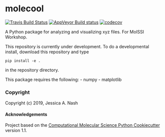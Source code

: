 molecool
==============================
[//]: # (Badges)
[![Travis Build Status](https://travis-ci.org/REPLACE_WITH_OWNER_ACCOUNT/molecool.png)](https://travis-ci.org/REPLACE_WITH_OWNER_ACCOUNT/molecool)
[![AppVeyor Build status](https://ci.appveyor.com/api/projects/status/REPLACE_WITH_APPVEYOR_LINK/branch/master?svg=true)](https://ci.appveyor.com/project/REPLACE_WITH_OWNER_ACCOUNT/molecool/branch/master)
[![codecov](https://codecov.io/gh/REPLACE_WITH_OWNER_ACCOUNT/molecool/branch/master/graph/badge.svg)](https://codecov.io/gh/REPLACE_WITH_OWNER_ACCOUNT/molecool/branch/master)

A Python package for analyzing and visualizing xyz files. For MolSSI Workshop.

This repository is currently under  development. To do a developmental install, download this repository and type 

`pip install -e .`

in the repository directory.

This package requires the following:
    - numpy
    - matplotlib

### Copyright

Copyright (c) 2019, Jessica A. Nash


#### Acknowledgements
 
Project based on the 
[Computational Molecular Science Python Cookiecutter](https://github.com/molssi/cookiecutter-cms) version 1.1.
